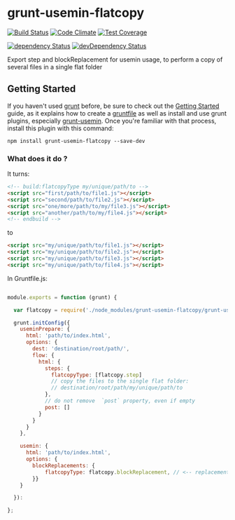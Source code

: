 grunt-usemin-flatcopy
======================

[![Build Status](http://img.shields.io/travis/msieurtoph/grunt-usemin-flatcopy.svg)](https://travis-ci.org/msieurtoph/grunt-usemin-flatcopy) [![Code Climate](https://codeclimate.com/github/msieurtoph/grunt-usemin-flatcopy/badges/gpa.svg)](https://codeclimate.com/github/msieurtoph/grunt-usemin-flatcopy) [![Test Coverage](https://codeclimate.com/github/msieurtoph/grunt-usemin-flatcopy/badges/coverage.svg)](https://codeclimate.com/github/msieurtoph/grunt-usemin-flatcopy)

[![dependency Status](http://img.shields.io/david/msieurtoph/grunt-usemin-flatcopy.svg?style=flat)](https://david-dm.org/msieurtoph/grunt-usemin-flatcopy#info=dependencies) [![devDependency Status](http://img.shields.io/david/dev/msieurtoph/grunt-usemin-flatcopy.svg?style=flat)](https://david-dm.org/msieurtoph/grunt-usemin-flatcopy#info=devDependencies)

Export step and blockReplacement for usemin usage, to perform a copy of several files in a single flat folder

## Getting Started
If you haven't used [grunt][] before, be sure to check out the [Getting Started][] guide, as it explains how to create a [gruntfile][Getting Started] as well as install and use grunt plugins, especially [grunt-usemin][]. Once you're familiar with that process, install this plugin with this command:

```shell
npm install grunt-usemin-flatcopy --save-dev
```

[grunt]: http://gruntjs.com/
[grunt-usemin]: https://github.com/yeoman/grunt-usemin/
[Getting Started]: http://gruntjs.com/getting-started


### What does it do ?

It turns:
```html
<!-- build:flatcopyType my/unique/path/to -->
<script src="first/path/to/file1.js"></script>
<script src="second/path/to/file2.js"></script>
<script src="one/more/path/to/my/file3.js"></script>
<script src="another/path/to/my/file4.js"></script>
<!-- endbuild -->
```
to
```html
<script src="my/unique/path/to/file1.js"></script>
<script src="my/unique/path/to/file2.js"></script>
<script src="my/unique/path/to/file3.js"></script>
<script src="my/unique/path/to/file4.js"></script>
```

In Gruntfile.js:

```javascript

module.exports = function (grunt) {

  var flatcopy = require('./node_modules/grunt-usemin-flatcopy/grunt-usemin-flatcopy.js');

  grunt.initConfig({
    useminPrepare: {
      html: 'path/to/index.html',
      options: {
        dest: 'destination/root/path/',
        flow: {
          html: {
            steps: {
              flatcopyType: [flatcopy.step]
              // copy the files to the single flat folder:
              // destination/root/path/my/unique/path/to
            },
            // do not remove  `post` property, even if empty
            post: []
          }
        }
      }
    },

    usemin: {
      html: 'path/to/index.html',
      options: {
        blockReplacements: {
            flatcopyType: flatcopy.blockReplacement, // <-- replacements in index.html
        }}
    }

  }):

};
```
